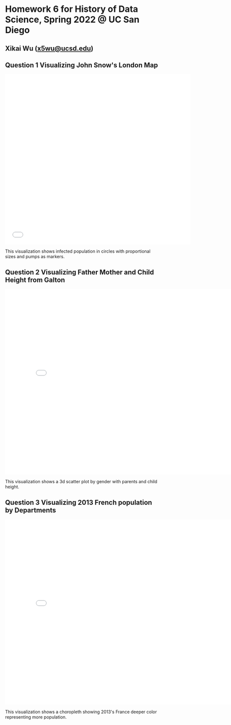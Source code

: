 # Homework 6 for History of Data Science, Spring 2022 @ UC San Diego

## Xikai Wu (x5wu@ucsd.edu)

## Question 1 Visualizing John Snow's London Map

<iframe src='../snow-map.html' width=600 height=550 frameBorder=0></iframe>

This visualization shows infected population in circles with proportional sizes and pumps as markers.

## Question 2 Visualizing Father Mother and Child Height from Galton

<iframe src='../height3d-fig.html' width=800 height=600 frameBorder=0></iframe>

This visualization shows a 3d scatter plot by gender with parents and child height.

## Question 3 Visualizing 2013 French population by Departments

<iframe src='../france-fig.html' width=800 height=600 frameBorder=0></iframe>

This visualization shows a choropleth showing 2013's France deeper color representing more population.
